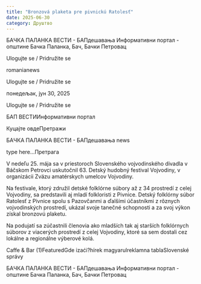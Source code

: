 ```yaml
---
title: "Bronzová plaketa pre pivnickú Ratolesť"
date: 2025-06-30
category: Друштво
---
```


БАЧКА ПАЛАНКА ВЕСТИ - БАПдешавања Информативни портал - општине Бачка Паланка, Бач, Бачки Петровац

Ulogujte se / Pridružite se

romanianews

Ulogujte se / Pridružite se

понедељак, јун 30, 2025

Ulogujte se / Pridružite se

БАП ВЕСТИИнформативни портал

Куцајте овдеПретражи

БАЧКА ПАЛАНКА ВЕСТИ - БАПдешавања news

type here...Претрага

V nedeľu 25. mája sa v priestoroch Slovenského vojvodinského divadla v Báčskom Petrovci uskutočnil 63. Detský hudobný festival Vojvodiny, v organizácii Zväzu amatérskych umelcov Vojvodiny.

Na festivale, ktorý združil detské folklórne súbory až z 34 prostredí z celej Vojvodiny, sa predstavili aj mladí folkloristi z Pivnice.
Detský folklórny súbor Ratolesť z Pivnice spolu s Pazovčanmi a ďalšími účastníkmi z rôznych vojvodinských prostredí, ukázal svoje tanečné schopnosti a za svoj výkon získal bronzovú plaketu.


Na podujatí sa zúčastnili členovia ako mladších tak aj starších folklórnych súborov z viacerých prostredí z celej Vojvodiny, ktoré sa sem dostali cez lokálne a regionálne výberové kolá.

Caffe & Bar (1)FeaturedGde izaći?hírek magyarulreklamna tablaSlovenské správy

БАЧКА ПАЛАНКА ВЕСТИ - БАПдешавања Информативни портал - општине Бачка Паланка, Бач, Бачки Петровац
